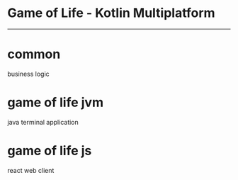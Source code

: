 # Game of Life - Kotlin Multiplatform
---------------------------------

# common
business logic

# game of life jvm
java terminal application

# game of life js
react web client

